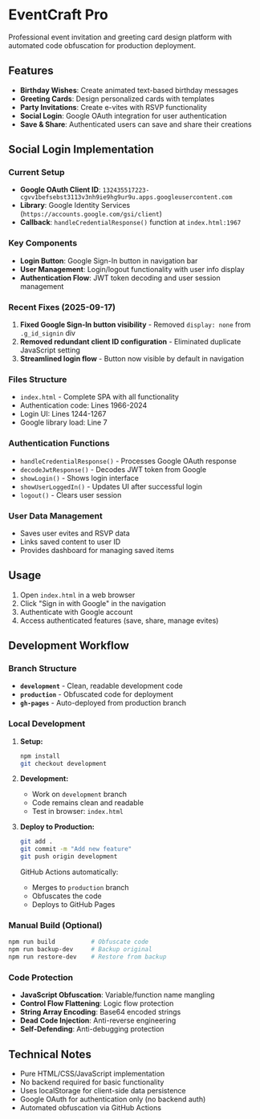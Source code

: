 # EventCraft Pro

Professional event invitation and greeting card design platform with automated code obfuscation for production deployment.

## Features

- **Birthday Wishes**: Create animated text-based birthday messages
- **Greeting Cards**: Design personalized cards with templates
- **Party Invitations**: Create e-vites with RSVP functionality
- **Social Login**: Google OAuth integration for user authentication
- **Save & Share**: Authenticated users can save and share their creations

## Social Login Implementation

### Current Setup
- **Google OAuth Client ID**: `132435517223-cgvv1befsebst3113v3nh9ie9hg9ur9u.apps.googleusercontent.com`
- **Library**: Google Identity Services (`https://accounts.google.com/gsi/client`)
- **Callback**: `handleCredentialResponse()` function at `index.html:1967`

### Key Components
- **Login Button**: Google Sign-In button in navigation bar
- **User Management**: Login/logout functionality with user info display
- **Authentication Flow**: JWT token decoding and user session management

### Recent Fixes (2025-09-17)
1. **Fixed Google Sign-In button visibility** - Removed `display: none` from `.g_id_signin` div
2. **Removed redundant client ID configuration** - Eliminated duplicate JavaScript setting
3. **Streamlined login flow** - Button now visible by default in navigation

### Files Structure
- `index.html` - Complete SPA with all functionality
- Authentication code: Lines 1966-2024
- Login UI: Lines 1244-1267
- Google library load: Line 7

### Authentication Functions
- `handleCredentialResponse()` - Processes Google OAuth response
- `decodeJwtResponse()` - Decodes JWT token from Google
- `showLogin()` - Shows login interface
- `showUserLoggedIn()` - Updates UI after successful login
- `logout()` - Clears user session

### User Data Management
- Saves user evites and RSVP data
- Links saved content to user ID
- Provides dashboard for managing saved items

## Usage
1. Open `index.html` in a web browser
2. Click "Sign in with Google" in the navigation
3. Authenticate with Google account
4. Access authenticated features (save, share, manage evites)

## Development Workflow

### Branch Structure
- **`development`** - Clean, readable development code
- **`production`** - Obfuscated code for deployment
- **`gh-pages`** - Auto-deployed from production branch

### Local Development

1. **Setup:**
   ```bash
   npm install
   git checkout development
   ```

2. **Development:**
   - Work on `development` branch
   - Code remains clean and readable
   - Test in browser: `index.html`

3. **Deploy to Production:**
   ```bash
   git add .
   git commit -m "Add new feature"
   git push origin development
   ```
   GitHub Actions automatically:
   - Merges to `production` branch
   - Obfuscates the code
   - Deploys to GitHub Pages

### Manual Build (Optional)
```bash
npm run build          # Obfuscate code
npm run backup-dev     # Backup original
npm run restore-dev    # Restore from backup
```

### Code Protection
- **JavaScript Obfuscation**: Variable/function name mangling
- **Control Flow Flattening**: Logic flow protection
- **String Array Encoding**: Base64 encoded strings
- **Dead Code Injection**: Anti-reverse engineering
- **Self-Defending**: Anti-debugging protection

## Technical Notes
- Pure HTML/CSS/JavaScript implementation
- No backend required for basic functionality
- Uses localStorage for client-side data persistence
- Google OAuth for authentication only (no backend auth)
- Automated obfuscation via GitHub Actions